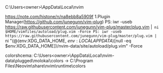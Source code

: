 C:\Users\<owner>\AppData\Local\nvim

https://note.com/histone/n/na8ebb8a5909f 
1.Plugin Manager(https://github.com/junegunn/vim-plug)
  PS:
    iwr -useb https://raw.githubusercontent.com/junegunn/vim-plug/master/plug.vim |`
        ni $HOME/vimfiles/autoload/plug.vim -Force
  PS:
    iwr -useb https://raw.githubusercontent.com/junegunn/vim-plug/master/plug.vim |`
        ni "$(@($env:XDG_DATA_HOME, $env:LOCALAPPDATA)[$null -eq $env:XDG_DATA_HOME])/nvim-data/site/autoload/plug.vim" -Force
      


colorshcema:
  C:\Users\<owner>\AppData\Local\nvim-data\plugged\molokai\colors
  -> C:\Program Files\Neovim\share\nvim\runtime\colors
